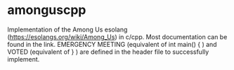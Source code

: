 # amonguscpp
Implementation of the Among Us esolang (https://esolangs.org/wiki/Among_Us) in c/cpp.
Most documentation can be found in the link. EMERGENCY MEETING (equivalent of int main() { ) and VOTED (equivalent of } ) are defined in the header file to successfully implement.
